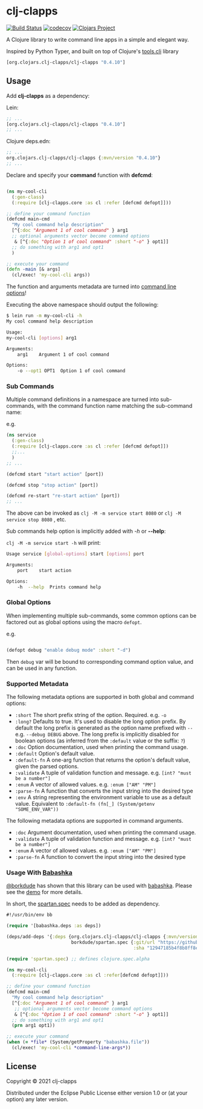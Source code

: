 # clj-clapps
[![Build Status](https://travis-ci.com/clj-clapps/clj-clapps.svg?branch=main)](https://travis-ci.org/clj-clapps/clj-clapps)
[![codecov](https://codecov.io/gh/clj-clapps/clj-clapps/branch/main/graph/badge.svg?token=JZJUAVUYCB)](https://codecov.io/gh/clj-clapps/clj-clapps)
[![Clojars Project](https://img.shields.io/clojars/v/org.clojars.clj-clapps/clj-clapps.svg)](https://clojars.org/org.clojars.clj-clapps/clj-clapps)

A Clojure library to write command line apps in a simple and elegant way.

Inspired by Python Typer, and built on top of Clojure's [tools.cli](https://github.com/clojure/tools.cli) library


```clj
[org.clojars.clj-clapps/clj-clapps "0.4.10"]
```

## Usage

Add **clj-clapps** as a dependency:

Lein:

```clojure
;; ...
[org.clojars.clj-clapps/clj-clapps "0.4.10"]
;; ...
```

Clojure deps.edn:

```clojure
;; ...
org.clojars.clj-clapps/clj-clapps {:mvn/version "0.4.10"}
;; ...

```

Declare and specify your **command** function with **defcmd**:


```clojure

(ns my-cool-cli
  (:gen-class)
  (:require [clj-clapps.core :as cl :refer [defcmd defopt]]))

;; define your command function
(defcmd main-cmd
  "My cool command help description"
  [^{:doc "Argument 1 of cool command" } arg1
  ;; optional arguments vector become command options
   & [^{:doc "Option 1 of cool command" :short "-o" } opt1]]
  ;; do something with arg1 and opt1
  )

;; execute your command
(defn -main [& args]
  (cl/exec! 'my-cool-cli args))
```

The function and arguments metadata are turned into [command line options](https://github.com/clojure/tools.cli)!

Executing the above namespace should output the following:

```bash
$ lein run -m my-cool-cli -h
My cool command help description

Usage:
my-cool-cli [options] arg1

Arguments:
    arg1	Argument 1 of cool command

Options:
	-o --opt1 OPT1	Option 1 of cool command
```

### Sub Commands

Multiple command definitions in a namespace are turned into sub-commands, with the command function name matching the sub-command name:

e.g.

```clojure
(ns service
  (:gen-class)
  (:require [clj-clapps.core :as cl :refer [defcmd defopt]])
  ;;...
  )
;; ...

(defcmd start "start action" [port])

(defcmd stop "stop action" [port])

(defcmd re-start "re-start action" [port])
;; ...
```
The above can be invoked as `clj -M -m service start 8080` or `clj -M service stop 8080` , etc.

Sub commands help option is implicitly added with *-h* or **--help**:

`clj -M -m service start -h` will print:

```bash
Usage service [global-options] start [options] port

Arguments:
	port	start action

Options:
	-h  --help	Prints command help
```

### Global Options

When implementing multiple sub-commands, some common options can be factored out as global options using the macro `defopt`.

e.g.

```clojure

(defopt debug "enable debug mode" :short "-d")

```
Then `debug` var will be bound to corresponding command option value, and can be used in any function.

### Supported Metadata

The following metadata options are supported in both global and command options:

* `:short` The short prefix string of the option. Required. e.g. `-o`
* `:long?` Defaults to true. It's used to disable the long option prefix. By default the long prefix is generated as the option name prefixed with `--` e.g. `--debug DEBUG` above. The long prefix is implicitly disabled for boolean options (as inferred from the `:default` value or the suffix: `?`)
* `:doc` Option documentation, used when printing the command usage.
* `:default` Option's default value.
* `:default-fn` A one-arg function that returns the option's default value, given the parsed options.
* `:validate` A tuple of validation function and message. e.g. `[int? "must be a number"]`
* `:enum` A vector of allowed values. e.g. `:enum ["AM" "PM"]`
* `:parse-fn` A function that converts the input string into the desired type
* `:env` A string representing the environment variable to use as a default value. Equivalent to `:default-fn (fn[_] (System/getenv "SOME_ENV_VAR"))`

The following metadata options are supported in command arguments.


* `:doc` Argument documentation, used when printing the command usage.
* `:validate` A tuple of validation function and message. e.g. `[int? "must be a number"]`
* `:enum` A vector of allowed values. e.g. `:enum ["AM" "PM"]`
* `:parse-fn` A function to convert the input string into the desired type

### Usage With [Babashka](https://babashka.org/)

[@borkdude](https://github.com/borkdude) has shown that this library can be used with [babashka](https://github.com/borkdude). Please see the [demo](https://github.com/clj-clapps/clj-clapps/issues/1) for more details.

In short, the [spartan.spec](https://github.com/borkdude/spartan.spec) needs to be added as dependency.

```clojure
#!/usr/bin/env bb

(require '[babashka.deps :as deps])

(deps/add-deps '{:deps {org.clojars.clj-clapps/clj-clapps {:mvn/version "0.4.10"}
                        borkdude/spartan.spec {:git/url "https://github.com/borkdude/spartan.spec"
                                               :sha "12947185b4f8b8ff8ee3bc0f19c98dbde54d4c90"}}})

(require 'spartan.spec) ;; defines clojure.spec.alpha

(ns my-cool-cli
  (:require [clj-clapps.core :as cl :refer[defcmd defopt]]))

;; define your command function
(defcmd main-cmd
  "My cool command help description"
  [^{:doc "Argument 1 of cool command" } arg1
   ;; optional arguments vector become command options
   & [^{:doc "Option 1 of cool command" :short "-o" } opt1]]
  ;; do something with arg1 and opt1
  (prn arg1 opt1))

;; execute your command
(when (= *file* (System/getProperty "babashka.file"))
  (cl/exec! 'my-cool-cli *command-line-args*))
```


## License

Copyright © 2021 clj-clapps

Distributed under the Eclipse Public License either version 1.0 or (at
your option) any later version.

